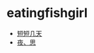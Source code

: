 # eatingfishgirl


 - [短短几天][1]
 - [夜、思][2]


  [1]: https://www.zybuluo.com/jw/note/1748689
  [2]: https://www.zybuluo.com/jw/note/1749029
